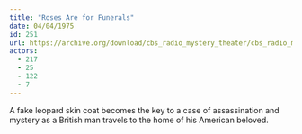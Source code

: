 ```yaml
---
title: "Roses Are for Funerals"
date: 04/04/1975
id: 251
url: https://archive.org/download/cbs_radio_mystery_theater/cbs_radio_mystery_theater-0251-0300.zip/cbs_radio_mystery_theater-0251-0300%2Fcbsrmt_0251_roses_are_for_funerals.mp3
actors:
  - 217
  - 25
  - 122
  - 7
---
```

A fake leopard skin coat becomes the key to a case of assassination and mystery as a British man travels to the home of his American beloved.